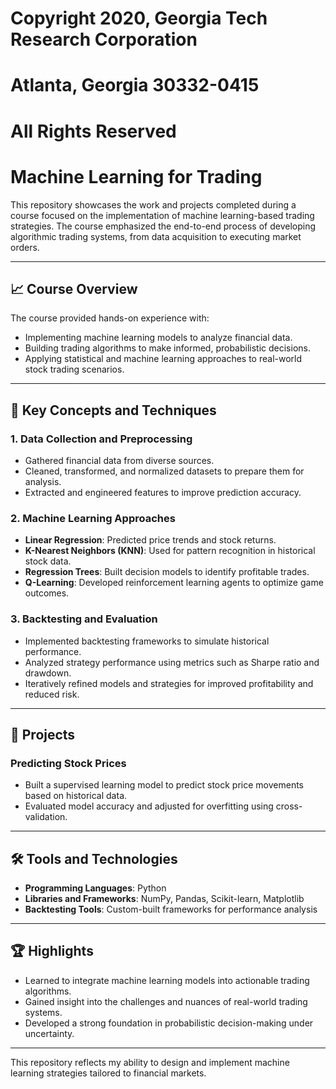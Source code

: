 # Copyright 2020, Georgia Tech Research Corporation    
# Atlanta, Georgia 30332-0415     
# All Rights Reserved  

# Machine Learning for Trading

This repository showcases the work and projects completed during a course focused on the implementation of machine learning-based trading strategies. The course emphasized the end-to-end process of developing algorithmic trading systems, from data acquisition to executing market orders.

---

## 📈 Course Overview

The course provided hands-on experience with:
- Implementing machine learning models to analyze financial data.
- Building trading algorithms to make informed, probabilistic decisions.
- Applying statistical and machine learning approaches to real-world stock trading scenarios.

---

## 🔧 Key Concepts and Techniques

### **1. Data Collection and Preprocessing**
- Gathered financial data from diverse sources.
- Cleaned, transformed, and normalized datasets to prepare them for analysis.
- Extracted and engineered features to improve prediction accuracy.

### **2. Machine Learning Approaches**
- **Linear Regression**: Predicted price trends and stock returns.
- **K-Nearest Neighbors (KNN)**: Used for pattern recognition in historical stock data.
- **Regression Trees**: Built decision models to identify profitable trades.
- **Q-Learning**: Developed reinforcement learning agents to optimize game outcomes.

### **3. Backtesting and Evaluation**
- Implemented backtesting frameworks to simulate historical performance.
- Analyzed strategy performance using metrics such as Sharpe ratio and drawdown.
- Iteratively refined models and strategies for improved profitability and reduced risk.

---

## 🚀 Projects
### **Predicting Stock Prices**
- Built a supervised learning model to predict stock price movements based on historical data.
- Evaluated model accuracy and adjusted for overfitting using cross-validation.

---

## 🛠️ Tools and Technologies
- **Programming Languages**: Python
- **Libraries and Frameworks**: NumPy, Pandas, Scikit-learn, Matplotlib
- **Backtesting Tools**: Custom-built frameworks for performance analysis

---

## 🏆 Highlights
- Learned to integrate machine learning models into actionable trading algorithms.
- Gained insight into the challenges and nuances of real-world trading systems.
- Developed a strong foundation in probabilistic decision-making under uncertainty.

---

This repository reflects my ability to design and implement machine learning strategies tailored to financial markets.


